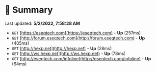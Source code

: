 # 📖 Summary
Last updated: **5/2/2022, 7:58:28 AM**

- `GET` [https://eseqtech.com](https://eseqtech.com) - **Up** (257ms)
- `GET` [http://forum.eseqtech.com](http://forum.eseqtech.com) - **Up** (405ms)
- `GET` [http://hexp.net](http://hexp.net) - **Up** (28ms)
- `GET` [http://ws.hexp.net](http://ws.hexp.net) - **Up** (78ms)
- `GET` [http://eseqtech.com/infoline](http://eseqtech.com/infoline) - **Up** (64ms)
